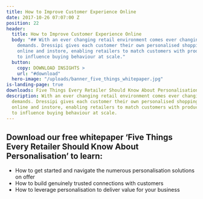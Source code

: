 ```yaml
---
title: How to Improve Customer Experience Online
date: 2017-10-26 07:07:00 Z
position: 22
header:
  title: How to Improve Customer Experience Online
  body: "## With an ever changing retail environment comes ever changing customer
    demands. Dressipi gives each customer their own personalised shopping experience
    online and instore, enabling retailers to match customers with products and experiences
    to influence buying behaviour at scale."
  button:
    copy: DOWNLOAD INSIGHTS >
    url: "#download" 
  hero-image: "/uploads/banner_five_things_whitepaper.jpg"
is-landing-page: true
downloads: Five Things Every Retailer Should Know About Personalisation
description: With an ever changing retail environment comes ever changing customer
  demands. Dressipi gives each customer their own personalised shopping experience
  online and instore, enabling retailers to match customers with products and experiences
  to influence buying behaviour at scale.
---
```


## Download our free whitepaper ‘Five Things Every Retailer Should Know About Personalisation’ to learn:

* How to get started and navigate the numerous personalisation solutions on offer
* How to build genuinely trusted connections with customers
* How to leverage personalisation to deliver value for your business
